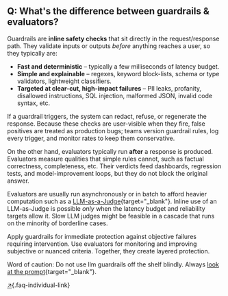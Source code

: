 ## Q: What's the difference between guardrails & evaluators?

Guardrails are **inline safety checks** that sit directly in the request/response path. They validate inputs or outputs _before_ anything reaches a user, so they typically are:

- **Fast and deterministic** – typically a few milliseconds of latency budget.
- **Simple and explainable** – regexes, keyword block-lists, schema or type validators, lightweight classifiers.
- **Targeted at clear-cut, high-impact failures** – PII leaks, profanity, disallowed instructions, SQL injection, malformed JSON, invalid code syntax, etc.

If a guardrail triggers, the system can redact, refuse, or regenerate the response. Because these checks are user-visible when they fire, false positives are treated as production bugs; teams version guardrail rules, log every trigger, and monitor rates to keep them conservative.

On the other hand, evaluators typically run **after** a response is produced. Evaluators measure qualities that simple rules cannot, such as factual correctness, completeness, etc. Their verdicts feed dashboards, regression tests, and model-improvement loops, but they do not block the original answer. 

Evaluators are usually run asynchronously or in batch to afford heavier computation such as a [LLM-as-a-Judge](https://hamel.dev/blog/posts/llm-judge/){target="_blank"}. Inline use of an LLM-as-Judge is possible _only_ when the latency budget and reliability targets allow it.  Slow LLM judges might be feasible in a cascade that runs on the minority of borderline cases.

Apply guardrails for immediate protection against objective failures requiring intervention. Use evaluators for monitoring and improving subjective or nuanced criteria. Together, they create layered protection.

Word of caution: Do not use llm guardrails off the shelf blindly.  Always [look at the prompt](https://hamel.dev/blog/posts/prompt/){target="_blank"}.

[↗](/blog/posts/evals-faq/whats-the-difference-between-guardrails-evaluators.html){.faq-individual-link}